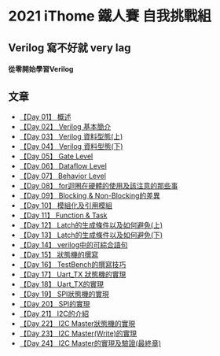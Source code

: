 # 2021 iThome 鐵人賽 自我挑戰組
## Verilog 寫不好就 very lag
#### 從零開始學習Verilog
## 文章 
- [【Day 01】 概述](https://github.com/HUAIJIE0314/verilog-or-very-lag/blob/main/%5BDay01%5D%20%E6%A6%82%E8%BF%B0.md)
- [【Day 02】 Verilog 基本簡介](https://github.com/HUAIJIE0314/verilog-or-very-lag/blob/main/%5BDay02%5D%20Verilog%20%E5%9F%BA%E6%9C%AC%E7%B0%A1%E4%BB%8B.md)
- [【Day 03】 Verilog 資料型態(上)](https://github.com/HUAIJIE0314/verilog-or-very-lag/blob/main/%5BDay03%5D%20Verilog%20%E8%B3%87%E6%96%99%E5%9E%8B%E6%85%8B(%E4%B8%8A).md)
- [【Day 04】 Verilog 資料型態(下)](https://github.com/HUAIJIE0314/verilog-or-very-lag/blob/main/%5BDay04%5D%20Verilog%20%E8%B3%87%E6%96%99%E5%9E%8B%E6%85%8B(%E4%B8%8B).md)
- [【Day 05】 Gate Level](https://github.com/HUAIJIE0314/verilog-or-very-lag/blob/main/%5BDay05%5D%20Gate%20Level.md)
- [【Day 06】 Dataflow Level](https://github.com/HUAIJIE0314/verilog-or-very-lag/blob/main/%5BDay06%5D%20Dataflow%20Level.md)
- [【Day 07】 Behavior Level](https://github.com/HUAIJIE0314/verilog-or-very-lag/blob/main/%5BDay07%5D%20Behavior%20Level.md)
- [【Day 08】 for迴圈在硬體的使用及該注意的那些事](https://github.com/HUAIJIE0314/verilog-or-very-lag/blob/main/%5BDay08%5D%20for%E8%BF%B4%E5%9C%88%E5%9C%A8%E7%A1%AC%E9%AB%94%E7%9A%84%E4%BD%BF%E7%94%A8%E5%8F%8A%E8%A9%B2%E6%B3%A8%E6%84%8F%E7%9A%84%E9%82%A3%E4%BA%9B%E4%BA%8B.md)
- [【Day 09】 Blocking & Non-Blocking的差異](https://github.com/HUAIJIE0314/verilog-or-very-lag/blob/main/%5BDay09%5D%20Blocking%20%26%20Non-Blocking%E7%9A%84%E5%B7%AE%E7%95%B0.md)
- [【Day 10】 模組化及引用模組](https://github.com/HUAIJIE0314/verilog-or-very-lag/blob/main/%5BDay10%5D%20%E6%A8%A1%E7%B5%84%E5%8C%96%E5%8F%8A%E5%BC%95%E7%94%A8%E6%A8%A1%E7%B5%84.md)
- [【Day 11】 Function & Task](https://github.com/HUAIJIE0314/verilog-or-very-lag/blob/main/%5BDay11%5D%20Function%20%26%20Task.md)
- [【Day 12】 Latch的生成條件以及如何避免(上)](https://github.com/HUAIJIE0314/verilog-or-very-lag/blob/main/%5BDay12%5D%20Latch%E7%9A%84%E7%94%9F%E6%88%90%E6%A2%9D%E4%BB%B6%E4%BB%A5%E5%8F%8A%E5%A6%82%E4%BD%95%E9%81%BF%E5%85%8D(%E4%B8%8A).md)
- [【Day 13】 Latch的生成條件以及如何避免(下)](https://github.com/HUAIJIE0314/verilog-or-very-lag/blob/main/%5BDay13%5D%20Latch%E7%9A%84%E7%94%9F%E6%88%90%E6%A2%9D%E4%BB%B6%E4%BB%A5%E5%8F%8A%E5%A6%82%E4%BD%95%E9%81%BF%E5%85%8D(%E4%B8%8B).md)
- [【Day 14】 verilog中的可綜合語句](https://github.com/HUAIJIE0314/verilog-or-very-lag/blob/main/%5BDay14%5D%20verilog%E4%B8%AD%E7%9A%84%E5%8F%AF%E7%B6%9C%E5%90%88%E8%AA%9E%E5%8F%A5.md)
- [【Day 15】 狀態機的撰寫](https://github.com/HUAIJIE0314/verilog-or-very-lag/blob/main/%5BDay15%5D%20%E7%8B%80%E6%85%8B%E6%A9%9F%E7%9A%84%E6%92%B0%E5%AF%AB.md)
- [【Day 16】 TestBench的撰寫技巧](https://github.com/HUAIJIE0314/verilog-or-very-lag/blob/main/%5BDay16%5D%20TestBench%E7%9A%84%E6%92%B0%E5%AF%AB%E6%8A%80%E5%B7%A7.md)
- [【Day 17】 Uart_TX 狀態機的實現](https://github.com/HUAIJIE0314/verilog-or-very-lag/blob/main/%5BDay17%5D%20Uart_TX%20%E7%8B%80%E6%85%8B%E6%A9%9F%E7%9A%84%E5%AF%A6%E7%8F%BE.md)
- [【Day 18】 Uart_TX的實現](https://github.com/HUAIJIE0314/verilog-or-very-lag/blob/main/%5BDay18%5D%20Uart_TX%E7%9A%84%E5%AF%A6%E7%8F%BE.md)
- [【Day 19】 SPI狀態機的實現](https://github.com/HUAIJIE0314/verilog-or-very-lag/blob/main/%5BDay19%5D%20SPI%E7%8B%80%E6%85%8B%E6%A9%9F%E7%9A%84%E5%AF%A6%E7%8F%BE.md)
- [【Day 20】 SPI的實現](https://github.com/HUAIJIE0314/verilog-or-very-lag/blob/main/%5BDay20%5D%20SPI%E7%9A%84%E5%AF%A6%E7%8F%BE.md)
- [【Day 21】 I2C的介紹](https://github.com/HUAIJIE0314/verilog-or-very-lag/blob/main/%5BDay21%5D%20I2C%E7%9A%84%E4%BB%8B%E7%B4%B9.md)
- [【Day 22】 I2C Master狀態機的實現](https://github.com/HUAIJIE0314/verilog-or-very-lag/blob/main/%5BDay22%5D%20I2C%20Master%E7%8B%80%E6%85%8B%E6%A9%9F%E7%9A%84%E5%AF%A6%E7%8F%BE.md)
- [【Day 23】 I2C Master(Write)的實現](https://github.com/HUAIJIE0314/verilog-or-very-lag/blob/main/%5BDay23%5D%20I2C%20Master(Write)%E7%9A%84%E5%AF%A6%E7%8F%BE.md)
- [【Day 24】 I2C Master的實現及驗證(最終章)](https://github.com/HUAIJIE0314/verilog-or-very-lag/blob/main/%5BDay24%5D%20I2C%20Master%E7%9A%84%E5%AF%A6%E7%8F%BE%E5%8F%8A%E9%A9%97%E8%AD%89(%E6%9C%80%E7%B5%82%E7%AB%A0).md)
